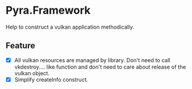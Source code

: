 # Pyra.Framework

Help to construct a vulkan application methodically.

## Feature

- [x] All vulkan resources are managed by library. Don't need to call vkdestroy.... like function and don't need to care about release of the vulkan object.
- [x] Simplify createInfo construct.
